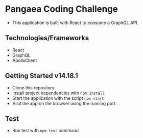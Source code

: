# Pangaea Coding Challenge

- This application is built with React to consume a GraphQL API.

## Technologies/Frameworks

- React
- GraphQL
- ApolloClient

## Getting Started v14.18.1

- Clone this repository
- Install project dependencies with `npm install`
- Start the application with the script `npm start`
- Visit the app on the browser using the running port

## Test
- Run test with `npm test` command
